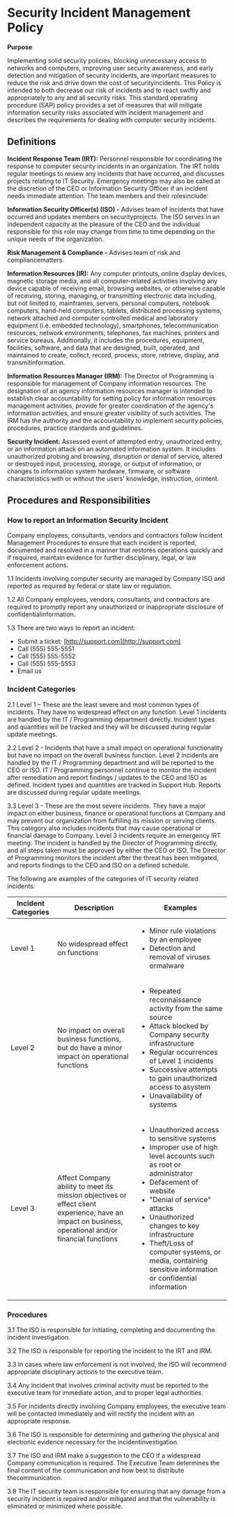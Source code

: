 # Security Incident Management Policy

**Purpose**

Implementing solid security policies, blocking unnecessary access to networks and computers, improving user security awareness, and early detection and mitigation of security incidents, are important measures to reduce the risk and drive down the cost of securityincidents. This Policy is intended to both decrease our risk of incidents and to react swiftly and appropriately to any and all security risks.  This standard operating procedure (SAP) policy provides a set of measures that will mitigate information security risks associated with incident management and describes the requirements for dealing with computer security incidents.

## Definitions

**Incident Response Team (IRT):** Personnel responsible for coordinating the response to computer security incidents in an organization. The IRT holds regular meetings to review any incidents that have occurred, and discusses projects relating to IT Security. Emergency meetings may also be called at the discretion of the CEO or Information Security Officer if an incident needs immediate attention. The team members and their rolesinclude:

**Information Security Officer(s) (ISO) -** Advises team of incidents that have occurred and updates members on securityprojects. The ISO serves in an independent capacity at the pleasure of the CEO and the individual responsible for this role may change from time to time depending on the unique needs of the organization.

**Risk Management &amp; Compliance -** Advises team of risk and compliancematters.

**Information Resources (IR):** Any computer printouts, online display devices, magnetic storage media, and all computer-related activities involving any device capable of receiving email, browsing websites, or otherwise capable of receiving, storing, managing, or transmitting electronic data including, but not limited to, mainframes, servers, personal computers, notebook computers, hand-held computers, tablets, distributed processing systems, network attached and computer controlled medical and laboratory equipment (i.e. embedded technology),  smartphones, telecommunication resources, network environments, telephones, fax machines, printers and service bureaus. Additionally, it includes the procedures, equipment, facilities, software, and data that are designed, built, operated, and maintained to create, collect, record, process, store, retrieve, display, and transmitinformation.

**Information Resources Manager (IRM):** The Director of Programming is responsible for management of Company information resources. The designation of an agency information resources manager is intended to establish clear accountability for setting policy for information resources management activities, provide for greater coordination of the agency's information activities, and ensure greater visibility of such activities. The IRM has the authority and the accountability to implement security policies, procedures, practice standards and guidelines.

**Security Incident:** Assessed event of attempted entry, unauthorized entry, or an information attack on an automated information system. It includes unauthorized probing and browsing, disruption or denial of service, altered or destroyed input, processing, storage, or output of information, or changes to information system hardware, firmware, or software characteristics with or without the users' knowledge, instruction, orintent.

## Procedures and Responsibilities

### How to report an Information Security Incident

Company employees, consultants, vendors and contractors follow Incident Management Procedures to ensure  that each incident is reported, documented and resolved in a manner that restores operations quickly and if required, maintain evidence for further disciplinary, legal, or law enforcement actions.

1.1 Incidents involving computer security are managed by Company ISO and reported as required by federal or state law or regulation.
  
1.2 All Company employees, vendors, consultants, and contractors are required to promptly report any unauthorized or inappropriate disclosure of confidentialinformation.

1.3 There are two ways to report an incident:

- Submit a ticket: [http://support.com](http://support.com)
- Call (555) 555-5551
- Call (555) 555-5552
- Call (555) 555-5553
- Email us

### Incident Categories

2.1 Level 1 – These are the least severe and most common types of incidents. They have no widespread effect on any function. Level 1 incidents are handled by the IT / Programming department directly. Incident types and quantities will be tracked and they will be discussed during regular update meetings.

2.2 Level 2 - Incidents that have a small impact on operational functionality but have no impact on the overall business function. Level 2 incidents are handled by the IT / Programming department and will be reported to the CEO or ISO. IT / Programming personnel continue to monitor the incident after remediation and report findings / updates to the CEO and ISO as defined. Incident types and quantities are tracked in Support Hub. Reports are discussed during regular update meetings.

3.3 Level 3 - These are the most severe incidents. They have a major impact on either business, finance or operational functions at Company and may prevent our organization from fulfilling its mission or serving clients. This category also includes incidents that may cause operational or financial damage to Company. Level 3 incidents require an emergency IRT meeting. The incident is handled by the Director of Programming directly, and all steps taken must be approved by either the CEO or ISO. The Director of Programming monitors the incident after the threat has been mitigated, and reports findings to the CEO and ISO on a defined schedule.

The following are examples of the categories of IT security related incidents:

| Incident Categories | Description | Examples |
| ------------------- | ----------- | -------- |
| Level 1 | No widespread effect on functions | <ul><li>Minor rule violations by an employee</li><li>Detection and removal of viruses ormalware</li></ul> |
| Level 2 | No impact on overall business functions, but do have a minor impact on operational functions | <ul><li>Repeated reconnaissance activity from the same source</li><li>Attack blocked by Company security infrastructure</li><li>Regular occurrences of Level 1 incidents</li><li>Successive attempts to gain unauthorized access to asystem</li><li>Unavailability of systems</li></ul> |
| Level 3 | Affect Company ability to meet its mission objectives or effect client experience; have an impact on business, operational and/or financial functions | <ul><li>Unauthorized access to sensitive systems</li><li>Improper use of high level accounts such as root or administrator</li><li>Defacement of website</li><li>"Denial of service" attacks</li><li>Unauthorized changes to key infrastructure</li><li>Theft/Loss of computer systems, or media, containing sensitive information or confidential information</li></ul> |

### Procedures

3.1 The ISO is responsible for initiating, completing and documenting the incident investigation.

3.2 The ISO is responsible for reporting the incident to the IRT and IRM.

3.3 In cases where law enforcement is not involved, the ISO will recommend appropriate disciplinary actions to the executive team.

3.4 Any incident that involves criminal activity must be reported to the executive team for immediate action, and to proper legal authorities.

3.5 For incidents directly involving Company employees, the executive team will be contacted immediately and will rectify the incident with an appropriate response.

3.6 The ISO is responsible for determining and gathering the physical and electronic evidence necessary for the incidentinvestigation.

3.7 The ISO and IRM make a suggestion to the CEO if a widespread Company communication is required. The Executive Team determines the final content of the communication and how best to distribute thecommunication.

3.8 The IT security team is responsible for ensuring that any damage from a security 
incident is repaired and/or mitigated and that the vulnerability is eliminated or minimized where possible. 
